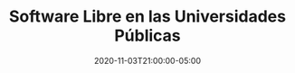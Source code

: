 ---
# Documentation: https://sourcethemes.com/academic/docs/managing-content/

title: "Software Libre en las Universidades Públicas"
event: "Software Libre en las Universidades Públicas"
event_url: https://www.facebook.com/gnulinuxlatino/
location: https://www.facebook.com/gnulinuxlatino/
address:
  street:
  city:
  region:
  postcode:
  country:
summary: "¿Alguna vez pensaste en qué haya más software libre en tu universidad? ¿Eres catedrático y te gustaría conocer un caso de éxito implementando Software Libre en tu escuela?. Hoy nos visitará en el estudio Manuel Haro (@caxcan70) para platicarnos de un excelente tema: El Software Libre en las Universidades Públicas."

# Talk start and end times.
#   End time can optionally be hidden by prefixing the line with `#`.
date: 2020-11-03T21:00:00-05:00
date_end: 2020-11-03T23:00:00-05:00
all_day: false

# Schedule page publish date (NOT talk date).
publishDate: 2020-10-31T11:12:01-05:00

authors: []
tags: [GNU/Linux, Educación]

# Is this a featured talk? (true/false)
featured: false

# Featured image
# To use, add an image named `featured.jpg/png` to your page's folder.
# Focal points: Smart, Center, TopLeft, Top, TopRight, Left, Right, BottomLeft, Bottom, BottomRight.
image:
  caption: ""
  focal_point: ""
  preview_only: false

# Custom links (optional).
#   Uncomment and edit lines below to show custom links.
links:
- name: Follow
  url: https://twitter.com/caxcan70
  icon_pack: fab
  icon: twitter

# Optional filename of your slides within your talk's folder or a URL.
url_slides:

url_code:
url_pdf:
url_video:

# Markdown Slides (optional).
#   Associate this talk with Markdown slides.
#   Simply enter your slide deck's filename without extension.
#   E.g. `slides = "example-slides"` references `content/slides/example-slides.md`.
#   Otherwise, set `slides = ""`.
slides: ""

# Projects (optional).
#   Associate this post with one or more of your projects.
#   Simply enter your project's folder or file name without extension.
#   E.g. `projects = ["internal-project"]` references `content/project/deep-learning/index.md`.
#   Otherwise, set `projects = []`.
projects: ["1ra-temporada-meetups"]
---